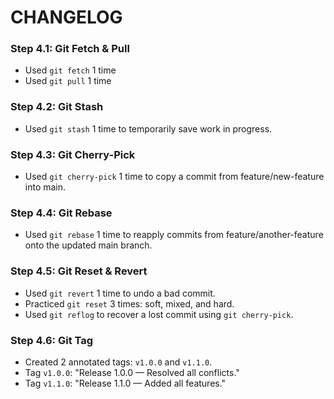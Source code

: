 # CHANGELOG

### Step 4.1: Git Fetch & Pull
- Used `git fetch` 1 time  
- Used `git pull` 1 time  

### Step 4.2: Git Stash
- Used `git stash` 1 time to temporarily save work in progress.  

### Step 4.3: Git Cherry-Pick
- Used `git cherry-pick` 1 time to copy a commit from feature/new-feature into main.

### Step 4.4: Git Rebase
- Used `git rebase` 1 time to reapply commits from feature/another-feature onto the updated main branch.

### Step 4.5: Git Reset & Revert
- Used `git revert` 1 time to undo a bad commit.
- Practiced `git reset` 3 times: soft, mixed, and hard.
- Used `git reflog` to recover a lost commit using `git cherry-pick`.

### Step 4.6: Git Tag
- Created 2 annotated tags: `v1.0.0` and `v1.1.0`.
- Tag `v1.0.0`: "Release 1.0.0 — Resolved all conflicts."
- Tag `v1.1.0`: "Release 1.1.0 — Added all features."
